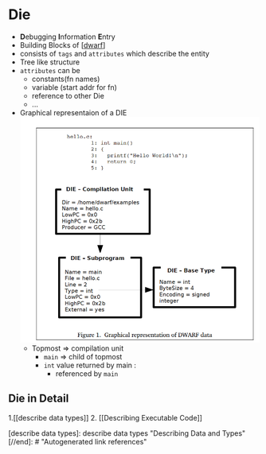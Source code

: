 # Die

- **D**ebugging **I**nformation **E**ntry
- Building Blocks of [[dwarf]]
- consists of `tags` and `attributes` which describe the entity
- Tree like structure
- `attributes` can be 
  - constants(fn names)
  - variable (start addr for fn)
  - reference to other Die
  - ...
- Graphical representaion of a DIE
  ![](assets/images/die/die_1.png)
  - Topmost => compilation unit 
    - `main` => child of topmost
    - `int` value returned by main :
      - referenced by `main`

## Die in Detail

  1.[[describe data types]]
  2. [[Describing Executable Code]] 


[//begin]: # "Autogenerated link references for markdown compatibility"
[dwarf]: dwarf "Dwarf Debugging Format"
[describe data types]: describe data types "Describing Data and Types"
[//end]: # "Autogenerated link references"